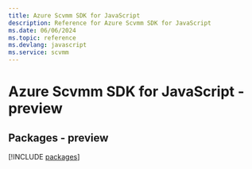 ```yaml
---
title: Azure Scvmm SDK for JavaScript
description: Reference for Azure Scvmm SDK for JavaScript
ms.date: 06/06/2024
ms.topic: reference
ms.devlang: javascript
ms.service: scvmm
---
```

# Azure Scvmm SDK for JavaScript - preview
## Packages - preview
[!INCLUDE [packages](scvmm-index.md)]